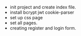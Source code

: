 - init project and create index file.
- install bcrypt jwt cookie-parser
- set up css page
- set all pages.
- creating register and login form.
